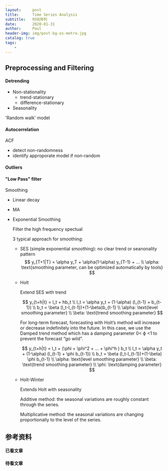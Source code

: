 ```yaml
---
layout:     post
title:      Time Series Analysis
subtitle:   时间序列
date:       2020-01-31
author:     Paul
header-img: img/post-bg-os-metro.jpg
catalog: true
tags:
    - 
---
```


## Preprocessing and Filtering

#### Detrending

- Non-stationality
    - trend-stationary
    - difference-stationary
- Seasonality

'Random walk' model

#### Autocorrelation

ACF 
- detect non-randomness
- identify approporate model if non-random

#### Outliers

#### "Low Pass" filter

Smoothing
- Linear decay
- MA
- Exponential Smoothing

  Filter the high frequency spectual

  3 typical approach for smoothing:

  - SES (simple exponential smoothing): no clear trend or seanonality pattern
    $$
    y_{T+1|T} = \alpha y_T + \alpha(1-\alpha) y_{T-1} + ...
    \\ \alpha: \text{smoothing parameter, can be optimized automatically by tools}
    $$

  - Holt
    
    Extend SES with trend

    $$
    y_{t+h|t} = l_t + hb_t \\
    l_t = \alpha y_t + (1-\alpha) (l_{t-1} + b_{t-1}) \\
    b_t = \beta (l_t-l_{t-1})+(1-\beta)b_{t-1} \\
    \alpha: \text{level smoothing parameter} \\
    \beta: \text{trend smoothing parameter}
    $$

    For long-term forecast, forecasting with Holt’s method will increase or decrease indefinitely into the future. In this case, we use the Damped trend method which has a damping parameter 0< ϕ <1 to prevent the forecast “go wild”.

    $$
    y_{t+h|t} = l_t + (\phi + \phi^2 + ... + \phi^h ) b_t \\
    l_t = \alpha y_t + (1-\alpha) (l_{t-1} + \phi b_{t-1}) \\
    b_t = \beta (l_t-l_{t-1})+(1-\beta) \phi b_{t-1} \\
    \alpha: \text{level smoothing parameter} \\
    \beta: \text{trend smoothing parameter} \\
    \phi: \text{damping parameter}  
    $$

  - Holt-Winter
    
    Extends Holt with seasonality

    Additive method: the seasonal variations are roughly constant through the series.
    
    Multiplicative method: the seasonal variations are changing proportionally to the level of the series.

    





## 参考资料

#### 已看文章

#### 待看文章
